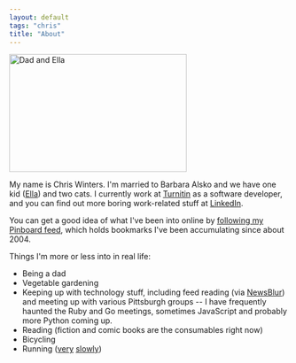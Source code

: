 ```yaml
---
layout: default
tags: "chris"
title: "About"
---
```


<p>
<a href="https://www.flickr.com/photos/cwinters/14311802240" title="Dad and Ella by Chris Winters, on Flickr"><img
 src="https://farm4.staticflickr.com/3869/14311802240_dce8e0ca12_n.jpg" width="320" height="213" alt="Dad and Ella"></a>
</p>

My name is Chris Winters. I'm married to Barbara Alsko 
and we have one kid ([Ella](http://www.flickr.com/photos/cwinters/tags/ella/))
and two cats. I currently work at
[Turnitin](http://www.turnitin.com) as a software developer, and you can find
out more boring work-related stuff at
[LinkedIn](http://www.linkedin.com/in/winterschris).

You can get a good idea of what I've been into online by
[following my Pinboard feed](http://pinboard.in/u:cwinters), which
holds bookmarks I've been accumulating since about 2004.

Things I'm more or less into in real life:

* Being a dad
* Vegetable gardening
* Keeping up with technology stuff, including feed reading (via
  [NewsBlur](http://www.newsblur.com/)) and meeting up
  with various Pittsburgh groups -- I have frequently haunted the Ruby
  and Go meetings, sometimes JavaScript and probably more Python coming up.
* Reading (fiction and comic books are the consumables right now)
* Bicycling
* Running ([very](http://results.active.com/events/dicks-sporting-goods-pittsburgh-marathon/participants?utf8=%E2%9C%93&search=winters&commit=Search) [slowly](http://results.xacte.com/?id=910&tagcode=26584_2160))


